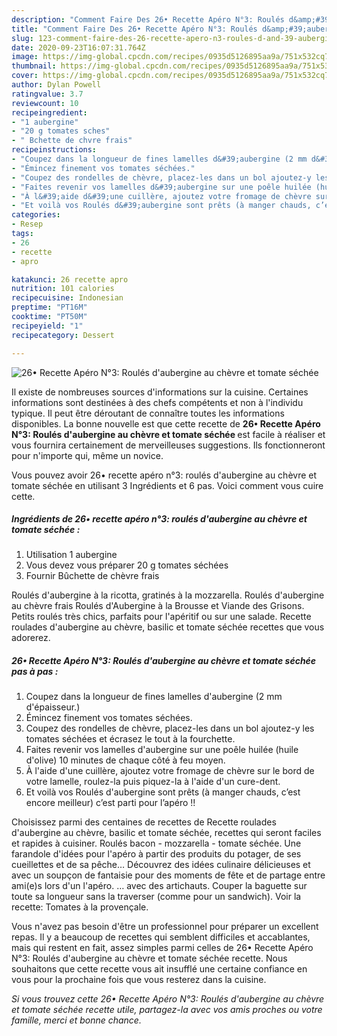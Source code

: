 ```yaml
---
description: "Comment Faire Des 26• Recette Apéro N°3: Roulés d&amp;#39;aubergine au chèvre et tomate séchée"
title: "Comment Faire Des 26• Recette Apéro N°3: Roulés d&amp;#39;aubergine au chèvre et tomate séchée"
slug: 123-comment-faire-des-26-recette-apero-n3-roules-d-and-39-aubergine-au-chevre-et-tomate-sechee
date: 2020-09-23T16:07:31.764Z
image: https://img-global.cpcdn.com/recipes/0935d5126895aa9a/751x532cq70/26•-recette-apero-n3-roules-daubergine-au-chevre-et-tomate-sechee-photo-principale-de-la-recette.jpg
thumbnail: https://img-global.cpcdn.com/recipes/0935d5126895aa9a/751x532cq70/26•-recette-apero-n3-roules-daubergine-au-chevre-et-tomate-sechee-photo-principale-de-la-recette.jpg
cover: https://img-global.cpcdn.com/recipes/0935d5126895aa9a/751x532cq70/26•-recette-apero-n3-roules-daubergine-au-chevre-et-tomate-sechee-photo-principale-de-la-recette.jpg
author: Dylan Powell
ratingvalue: 3.7
reviewcount: 10
recipeingredient:
- "1 aubergine"
- "20 g tomates sches"
- " Bchette de chvre frais"
recipeinstructions:
- "Coupez dans la longueur de fines lamelles d&#39;aubergine (2 mm d&#39;épaisseur.)"
- "Émincez finement vos tomates séchées."
- "Coupez des rondelles de chèvre, placez-les dans un bol ajoutez-y les tomates séchées et écrasez le tout à la fourchette."
- "Faites revenir vos lamelles d&#39;aubergine sur une poêle huilée (huile d&#39;olive) 10 minutes de chaque côté à feu moyen."
- "À l&#39;aide d&#39;une cuillère, ajoutez votre fromage de chèvre sur le bord de votre lamelle, roulez-la puis piquez-la à l&#39;aide d&#39;un cure-dent."
- "Et voilà vos Roulés d&#39;aubergine sont prêts (à manger chauds, c’est encore meilleur) c’est parti pour l’apéro !!"
categories:
- Resep
tags:
- 26
- recette
- apro

katakunci: 26 recette apro 
nutrition: 101 calories
recipecuisine: Indonesian
preptime: "PT16M"
cooktime: "PT50M"
recipeyield: "1"
recipecategory: Dessert

---
```



![26• Recette Apéro N°3: Roulés d&#39;aubergine au chèvre et tomate séchée](https://img-global.cpcdn.com/recipes/0935d5126895aa9a/751x532cq70/26•-recette-apero-n3-roules-daubergine-au-chevre-et-tomate-sechee-photo-principale-de-la-recette.jpg)

Il existe de nombreuses sources d'informations sur la cuisine. Certaines informations sont destinées à des chefs compétents et non à l'individu typique. Il peut être déroutant de connaître toutes les informations disponibles. La bonne nouvelle est que cette recette de <strong> 26• Recette Apéro N°3: Roulés d&#39;aubergine au chèvre et tomate séchée </strong> est facile à réaliser et vous fournira certainement de merveilleuses suggestions. Ils fonctionneront pour n'importe qui, même un novice.

<!--inarticleads1-->

Vous pouvez avoir 26• recette apéro n°3: roulés d&#39;aubergine au chèvre et tomate séchée en utilisant 3 Ingrédients et 6 pas. Voici comment vous cuire cette.

##### Ingrédients de 26• recette apéro n°3: roulés d&#39;aubergine au chèvre et tomate séchée :

1. Utilisation 1 aubergine
1. Vous devez vous préparer 20 g tomates séchées
1. Fournir  Bûchette de chèvre frais


Roulés d&#39;aubergine à la ricotta, gratinés à la mozzarella. Roulés d&#39;aubergine au chèvre frais Roulés d&#39;Aubergine à la Brousse et Viande des Grisons. Petits roulés très chics, parfaits pour l&#39;apéritif ou sur une salade. Recette roulades d&#39;aubergine au chèvre, basilic et tomate séchée recettes que vous adorerez. 

<!--inarticleads2-->

##### 26• Recette Apéro N°3: Roulés d&#39;aubergine au chèvre et tomate séchée pas à pas :

1. Coupez dans la longueur de fines lamelles d&#39;aubergine (2 mm d&#39;épaisseur.)
1. Émincez finement vos tomates séchées.
1. Coupez des rondelles de chèvre, placez-les dans un bol ajoutez-y les tomates séchées et écrasez le tout à la fourchette.
1. Faites revenir vos lamelles d&#39;aubergine sur une poêle huilée (huile d&#39;olive) 10 minutes de chaque côté à feu moyen.
1. À l&#39;aide d&#39;une cuillère, ajoutez votre fromage de chèvre sur le bord de votre lamelle, roulez-la puis piquez-la à l&#39;aide d&#39;un cure-dent.
1. Et voilà vos Roulés d&#39;aubergine sont prêts (à manger chauds, c’est encore meilleur) c’est parti pour l’apéro !!


Choisissez parmi des centaines de recettes de Recette roulades d&#39;aubergine au chèvre, basilic et tomate séchée, recettes qui seront faciles et rapides à cuisiner. Roulés bacon - mozzarella - tomate séchée. Une farandole d&#39;idées pour l&#39;apéro à partir des produits du potager, de ses cueillettes et de sa pêche… Découvrez des idées culinaire délicieuses et avec un soupçon de fantaisie pour des moments de fête et de partage entre ami(e)s lors d&#39;un l&#39;apéro. … avec des artichauts. Couper la baguette sur toute sa longueur sans la traverser (comme pour un sandwich). Voir la recette: Tomates à la provençale. 

<!--inarticleads1-->

<p>
Vous n'avez pas besoin d'être un professionnel pour préparer un excellent repas. Il y a beaucoup de recettes qui semblent difficiles et accablantes, mais qui restent en fait, assez simples parmi celles de 26• Recette Apéro N°3: Roulés d&#39;aubergine au chèvre et tomate séchée recette. Nous souhaitons que cette recette vous ait insufflé une certaine confiance en vous pour la prochaine fois que vous resterez dans la cuisine.
</p>

<p>
<i>Si vous trouvez cette 26• Recette Apéro N°3: Roulés d&#39;aubergine au chèvre et tomate séchée recette utile, partagez-la avec vos amis proches ou votre famille, merci et bonne chance.</i>
</p>
